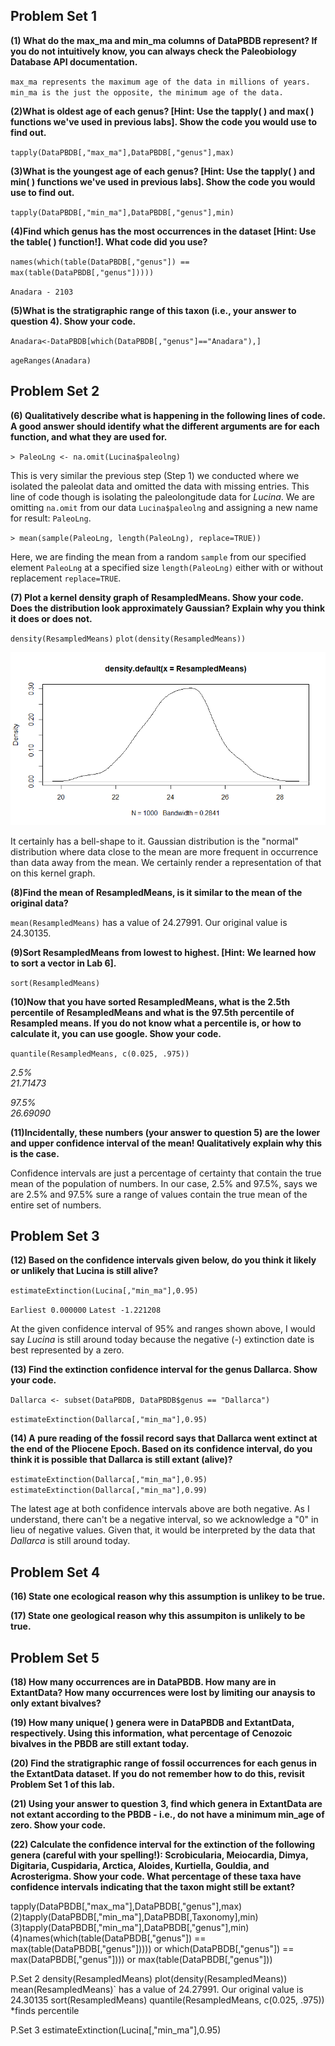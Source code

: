 
## Problem Set 1

**(1) What do the max_ma and min_ma columns of DataPBDB represent? If you do not intuitively know, you can always check the Paleobiology Database API documentation.**

`max_ma represents the maximum age of the data in millions of years. min_ma is the just the opposite, the minimum age of the data.`



**(2)What is oldest age of each genus? [Hint: Use the tapply( ) and max( ) functions we've used in previous labs]. Show the code you would use to find out.**

`tapply(DataPBDB[,"max_ma"],DataPBDB[,"genus"],max)`


**(3)What is the youngest age of each genus? [Hint: Use the tapply( ) and min( ) functions we've used in previous labs]. Show the code you would use to find out.**

`tapply(DataPBDB[,"min_ma"],DataPBDB[,"genus"],min)`


**(4)Find which genus has the most occurrences in the dataset [Hint: Use the table( ) function!]. What code did you use?**

`names(which(table(DataPBDB[,"genus"]) == max(table(DataPBDB[,"genus"]))))`

`Anadara - 2103`

**(5)What is the stratigraphic range of this taxon (i.e., your answer to question 4). Show your code.**

`Anadara<-DataPBDB[which(DataPBDB[,"genus"]=="Anadara"),]`

`ageRanges(Anadara)`



## Problem Set 2

**(6) Qualitatively describe what is happening in the following lines of code. A good answer should identify what the different arguments are for each function, and what they are used for.**

`> PaleoLng <- na.omit(Lucina$paleolng)`

This is very similar the previous step (Step 1) we conducted where we isolated the paleolat data and omitted the data with missing entries. This line of code though is isolating the paleolongitude data for *Lucina*. We are omitting `na.omit` from our data `Lucina$paleolng` and assigning a new name for result: `PaleoLng`.



`> mean(sample(PaleoLng, length(PaleoLng), replace=TRUE))`

Here, we are finding the mean from a random `sample` from our specified element `PaleoLng` at a specified size `length(PaleoLng)` either with or without replacement `replace=TRUE`. 



**(7) Plot a kernel density graph of ResampledMeans. Show your code. Does the distribution look approximately Gaussian? Explain why you think it does or does not.**

`density(ResampledMeans)`
`plot(density(ResampledMeans))`

![Kernel density graph](https://github.com/hernana8/WWUAdvancedPaleo/blob/master/Kernel.png)

It certainly has a bell-shape to it. Gaussian distribution is the "normal" distribution where data close to the mean are more frequent in occurrence than data away from the mean. We certainly render a representation of that on this kernel graph. 


**(8)Find the mean of ResampledMeans, is it similar to the mean of the original data?**

`mean(ResampledMeans)` has a value of 24.27991. Our original value is 24.30135.


**(9)Sort ResampledMeans from lowest to highest. [Hint: We learned how to sort a vector in Lab 6].**

`sort(ResampledMeans)`


**(10)Now that you have sorted ResampledMeans, what is the 2.5th percentile of ResampledMeans and what is the 97.5th percentile of Resampled means. If you do not know what a percentile is, or how to calculate it, you can use google. Show your code.**

`quantile(ResampledMeans, c(0.025, .975))`

*2.5%    
21.71473* 

*97.5%   
26.69090*

**(11)Incidentally, these numbers (your answer to question 5) are the lower and upper confidence interval of the mean! Qualitatively explain why this is the case.**

Confidence intervals are just a percentage of certainty that contain the true mean of the population of numbers. In our case, 2.5% and 97.5%, says we are 2.5% and 97.5% sure a range of values contain the true mean of the entire set of numbers.



## Problem Set 3

**(12) Based on the confidence intervals given below, do you think it likely or unlikely that Lucina is still alive?**

`estimateExtinction(Lucina[,"min_ma"],0.95)`

`Earliest 0.000000`
`Latest -1.221208`
 
At the given confidence interval of 95% and ranges shown above, I would say *Lucina* is still around today because the negative (-) extinction date is best represented by a zero.


**(13) Find the extinction confidence interval for the genus Dallarca. Show your code.**

`Dallarca <- subset(DataPBDB, DataPBDB$genus == "Dallarca")`

`estimateExtinction(Dallarca[,"min_ma"],0.95)`


**(14) A pure reading of the fossil record says that Dallarca went extinct at the end of the Pliocene Epoch. Based on its confidence interval, do you think it is possible that Dallarca is still extant (alive)?**

`estimateExtinction(Dallarca[,"min_ma"],0.95)`
`estimateExtinction(Dallarca[,"min_ma"],0.99)`

The latest age at both confidence intervals above are both negative. As I understand, there can't be a negative interval, so we acknowledge a "0" in lieu of negative values. Given that, it would be interpreted by the data that *Dallarca* is still around today.


## Problem Set 4

**(16) State one ecological reason why this assumption is unlikey to be true.**

**(17) State one geological reason why this assumpiton is unlikely to be true.**


## Problem Set 5

**(18) How many occurrences are in DataPBDB. How many are in ExtantData? How many occurrences were lost by limiting our anaysis to only extant bivalves?**

**(19) How many unique( ) genera were in DataPBDB and ExtantData, respectively. Using this information, what percentage of Cenozoic bivalves in the PBDB are still extant today.**

**(20) Find the stratigraphic range of fossil occurrences for each genus in the ExtantData dataset. If you do not remember how to do this, revisit Problem Set 1 of this lab.**

**(21) Using your answer to question 3, find which genera in ExtantData are not extant according to the PBDB - i.e., do not have a minimum min_age of zero. Show your code.**

**(22) Calculate the confidence interval for the extinction of the following genera (careful with your spelling!): Scrobicularia, Meiocardia, Dimya, Digitaria, Cuspidaria, Arctica, Aloides, Kurtiella, Gouldia, and Acrosterigma. Show your code. What percentage of these taxa have confidence intervals indicating that the taxon might still be extant?**




tapply(DataPBDB[,"max_ma"],DataPBDB[,"genus"],max)
(2)tapply(DataPBDB[,"min_ma"],DataPBDB[,Taxonomy],min)
(3)tapply(DataPBDB[,"min_ma"],DataPBDB[,"genus"],min)
(4)names(which(table(DataPBDB[,"genus"]) == max(table(DataPBDB[,"genus"]))))
or which(DataPBDB[,"genus"]) == max(DataPBDB[,"genus"])))
or max(table(DataPBDB[,"genus"]))

P.Set 2
density(ResampledMeans)
plot(density(ResampledMeans))
mean(ResampledMeans)` has a value of 24.27991. Our original value is 24.30135
sort(ResampledMeans)
quantile(ResampledMeans, c(0.025, .975))
*finds percentile

P.Set 3
estimateExtinction(Lucina[,"min_ma"],0.95)
